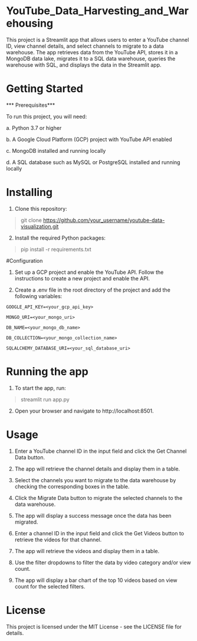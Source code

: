 # YouTube_Data_Harvesting_and_Warehousing

This project is a Streamlit app that allows users to enter a YouTube channel ID, view channel details, and select channels to migrate to a data warehouse. The app retrieves data from the YouTube API, stores it in a MongoDB data lake, migrates it to a SQL data warehouse, queries the warehouse with SQL, and displays the data in the Streamlit app.

# Getting Started
*** Prerequisites***

To run this project, you will need:

a. Python 3.7 or higher

b. A Google Cloud Platform (GCP) project with YouTube API enabled

c. MongoDB installed and running locally

d. A SQL database such as MySQL or PostgreSQL installed and running locally


# Installing
1. Clone this repository:

> git clone https://github.com/your_username/youtube-data-visualization.git

2. Install the required Python packages:

> pip install -r requirements.txt

#Configuration

1. Set up a GCP project and enable the YouTube API. Follow the instructions to create a new project and enable the API.

2. Create a .env file in the root directory of the project and add the following variables:

```
GOOGLE_API_KEY=<your_gcp_api_key>

MONGO_URI=<your_mongo_uri>

DB_NAME=<your_mongo_db_name>

DB_COLLECTION=<your_mongo_collection_name>

SQLALCHEMY_DATABASE_URI=<your_sql_database_uri>
```

# Running the app
1. To start the app, run:

> streamlit run app.py

2. Open your browser and navigate to http://localhost:8501.

# Usage

1. Enter a YouTube channel ID in the input field and click the Get Channel Data button.

2. The app will retrieve the channel details and display them in a table.

3. Select the channels you want to migrate to the data warehouse by checking the corresponding boxes in the table.

4. Click the Migrate Data button to migrate the selected channels to the data warehouse.

5. The app will display a success message once the data has been migrated.

6. Enter a channel ID in the input field and click the Get Videos button to retrieve the videos for that channel.

7. The app will retrieve the videos and display them in a table.

8. Use the filter dropdowns to filter the data by video category and/or view count.

9. The app will display a bar chart of the top 10 videos based on view count for the selected filters.

# License

This project is licensed under the MIT License - see the LICENSE file for details.









